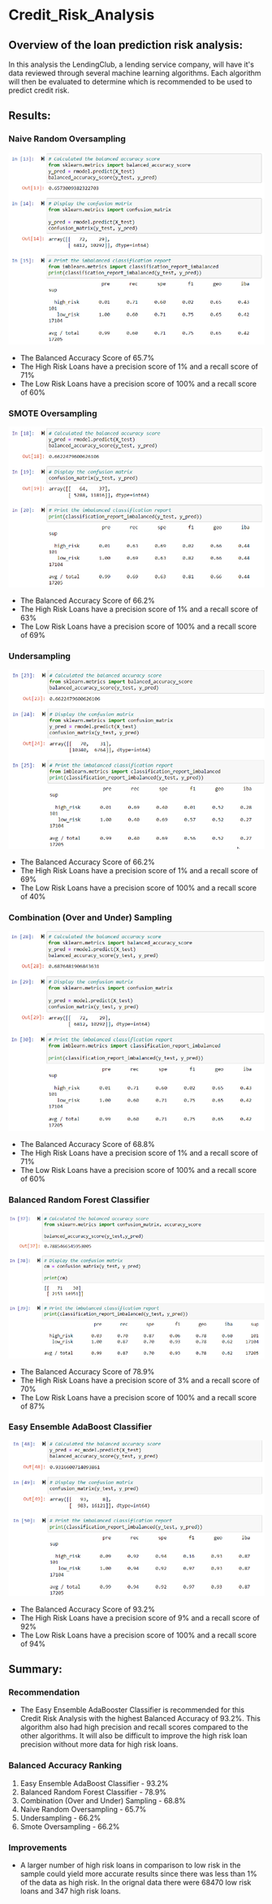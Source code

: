 # Credit_Risk_Analysis

## Overview of the loan prediction risk analysis:

In this analysis the LendingClub, a lending service company, will have it's data reviewed through several machine learning algorithms. Each algorithm will then be evaluated to determine which is recommended to be used to predict credit risk. 

## Results:

### Naive Random Oversampling
![This is an image](https://github.com/SubF/Credit_Risk_Analysis/blob/main/Images/Naive%20Random%20Oversampling.png)

- The Balanced Accuracy Score of 65.7%
- The High Risk Loans have a precision score of 1% and a recall score of 71%
- The Low Risk Loans have a precision score of 100% and a recall score of 60%

### SMOTE Oversampling
![This is an image](https://github.com/SubF/Credit_Risk_Analysis/blob/main/Images/SMOTE%20Oversampling.png)

- The Balanced Accuracy Score of 66.2%
- The High Risk Loans have a precision score of 1% and a recall score of 63%
- The Low Risk Loans have a precision score of 100% and a recall score of 69%

### Undersampling
![This is an image](https://github.com/SubF/Credit_Risk_Analysis/blob/main/Images/Undersampling.png)

- The Balanced Accuracy Score of 66.2%
- The High Risk Loans have a precision score of 1% and a recall score of 69%
- The Low Risk Loans have a precision score of 100% and a recall score of 40%

### Combination (Over and Under) Sampling
![This is an image](https://github.com/SubF/Credit_Risk_Analysis/blob/main/Images/Combination%20(Over%20and%20Under)%20Sampling.png)

- The Balanced Accuracy Score of 68.8%
- The High Risk Loans have a precision score of 1% and a recall score of 71%
- The Low Risk Loans have a precision score of 100% and a recall score of 60%

### Balanced Random Forest Classifier
![This is an image](https://github.com/SubF/Credit_Risk_Analysis/blob/main/Images/Balanced%20Random%20Forest%20Classifier.png)

- The Balanced Accuracy Score of 78.9%
- The High Risk Loans have a precision score of 3% and a recall score of 70%
- The Low Risk Loans have a precision score of 100% and a recall score of 87%

### Easy Ensemble AdaBoost Classifier
![This is an image](https://github.com/SubF/Credit_Risk_Analysis/blob/main/Images/Easy%20Ensemble%20AdaBoost%20Classifier.png)

- The Balanced Accuracy Score of 93.2%
- The High Risk Loans have a precision score of 9% and a recall score of 92%
- The Low Risk Loans have a precision score of 100% and a recall score of 94%

## Summary:

### Recommendation

- The Easy Ensemble AdaBooster Classifier is recommended for this Credit Risk Analysis with the highest Balanced Accuracy of 93.2%. This algorithm also had high precision and recall scores compared to the other algorithms. It will also be difficult to improve the high risk loan precision without more data for high risk loans.

### Balanced Accuracy Ranking

1. Easy Ensemble AdaBoost Classifier - 93.2%
2. Balanced Random Forest Classifier - 78.9%
3. Combination (Over and Under) Sampling - 68.8%
4. Naive Random Oversampling - 65.7%
5. Undersampling - 66.2%
5. Smote Oversampling - 66.2%

### Improvements

- A larger number of high risk loans in comparison to low risk in the sample could yield more accurate results since there was less than 1% of the data as high risk. In the orignal data there were 68470 low risk loans and 347 high risk loans.
